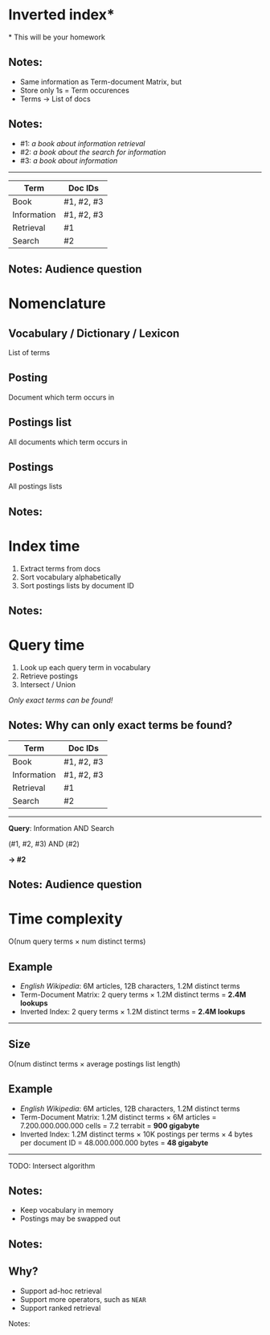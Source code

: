 # Inverted index*

\* This will be your homework

Notes:
---

* Same information as Term-document Matrix, but
* Store only 1s = Term occurences
* Terms &rarr; List of docs

Notes:
---

* \#1: _a book about information retrieval_
* \#2: _a book about the search for information_
* \#3: _a book about information_

***

| Term        | Doc IDs                                        |
|-------------|------------------------------------------------|
| Book        | #1, #2, #3 <!-- .element: class="fragment" --> |
| Information | #1, #2, #3 <!-- .element: class="fragment" --> |
| Retrieval   | #1         <!-- .element: class="fragment" --> |
| Search      | #2         <!-- .element: class="fragment" --> |

Notes: Audience question
---

# Nomenclature

## Vocabulary / Dictionary / Lexicon <!-- .element: class="fragment" data-fragment-index="1" -->

List of terms <!-- .element: class="fragment" data-fragment-index="1" -->

## Posting <!-- .element: class="fragment" data-fragment-index="2" -->

Document which term occurs in <!-- .element: class="fragment" data-fragment-index="2" -->

## Postings list <!-- .element: class="fragment" data-fragment-index="3" -->

All documents which term occurs in <!-- .element: class="fragment" data-fragment-index="3" -->

## Postings <!-- .element: class="fragment" data-fragment-index="4" -->

All postings lists <!-- .element: class="fragment" data-fragment-index="4" -->

Notes:
---

# Index time

1. Extract terms from docs
2. Sort vocabulary alphabetically
3. Sort postings lists by document ID

Notes:
---

# Query time

1. Look up each query term in vocabulary
2. Retrieve postings
3. Intersect / Union

*Only exact terms can be found!*

Notes:
Why can only exact terms be found?
---

| Term                                                                                               | Doc IDs    |
|----------------------------------------------------------------------------------------------------|------------|
| Book                                                                                               | #1, #2, #3 |
| <span>Information</span><!-- .element: class="fragment highlight-blue" data-fragment-index="2" --> | #1, #2, #3 |
| Retrieval                                                                                          | #1         |
| <span>Search</span><!-- .element: class="fragment highlight-blue" data-fragment-index="3" -->      | #2         |

***

&shy;<!-- .element: class="fragment" data-fragment-index="1" -->**Query**:
<span>Information</span><!-- .element: class="fragment highlight-blue" data-fragment-index="2" -->
AND
<span>Search</span><!-- .element: class="fragment highlight-blue" data-fragment-index="3" -->

(#1, #2, #3) AND (#2)<!-- .element: class="fragment fade-in" -->

**&rarr; #2**<!-- .element: class="fragment fade-in" -->

Notes:
Audience question
---

# Time complexity

&Omicron;(num query terms &times; num distinct terms)<!-- .element: class="fragment" data-fragment-index="1" -->

## <!-- .element: class="fragment" data-fragment-index="1" -->Example

* &shy;<!-- .element: class="fragment" data-fragment-index="1" -->*English Wikipedia*: 6M articles, 12B characters, 1.2M
  distinct terms
* &shy;<!-- .element: class="fragment" data-fragment-index="1" -->Term-Document Matrix: 2 query terms &times; 1.2M
  distinct terms = **2.4M lookups**
* &shy;<!-- .element: class="fragment" data-fragment-index="2" -->Inverted Index: 2 query terms &times; 1.2M distinct
  terms = **2.4M lookups**

---

## Size

&Omicron;(num distinct terms &times; average postings list
length)<!-- .element: class="fragment" data-fragment-index="1" -->

## <!-- .element: class="fragment" data-fragment-index="2" -->Example

* &shy;<!-- .element: class="fragment" data-fragment-index="2" -->*English Wikipedia*: 6M articles, 12B characters, 1.2M
  distinct terms
* &shy;<!-- .element: class="fragment" data-fragment-index="2" -->Term-Document Matrix: 1.2M distinct terms &times; 6M
  articles = 7.200.000.000.000 cells = 7.2 terrabit = **900 gigabyte**
* &shy;<!-- .element: class="fragment" data-fragment-index="3" -->Inverted Index: 1.2M distinct terms &times; 10K
  postings per terms &times; 4 bytes per document ID = 48.000.000.000 bytes = **48 gigabyte**

---
TODO: Intersect algorithm

Notes:
---

* Keep vocabulary in memory
* Postings may be swapped out

Notes:
---

## Why?

* Support ad-hoc retrieval
* Support more operators, such as `NEAR`
* Support ranked retrieval

Notes:
